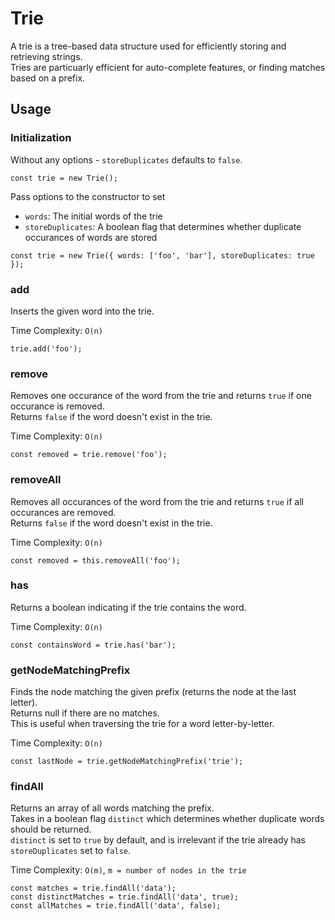 # Trie
A trie is a tree-based data structure used for efficiently storing and retrieving strings.   
Tries are particuarly efficient for auto-complete features, or finding matches based on a prefix.   

## Usage

### Initialization
Without any options - `storeDuplicates` defaults to `false`.
```
const trie = new Trie();
```

Pass options to the constructor to set
- `words`: The initial words of the trie
- `storeDuplicates`: A boolean flag that determines whether duplicate occurances of words are stored
```
const trie = new Trie({ words: ['foo', 'bar'], storeDuplicates: true });
```

### add
Inserts the given word into the trie. 
  
Time Complexity: `O(n)`   
```
trie.add('foo');
```

### remove
Removes one occurance of the word from the trie and returns `true` if one occurance is removed.    
Returns `false` if the word doesn't exist in the trie. 

Time Complexity: `O(n)`
```
const removed = trie.remove('foo');
```

### removeAll
Removes all occurances of the word from the trie and returns `true` if all occurances are removed.   
Returns `false` if the word doesn't exist in the trie.    

Time Complexity: `O(n)`
```
const removed = this.removeAll('foo');
```

### has
Returns a boolean indicating if the trie contains the word.

Time Complexity: `O(n)` 
```
const containsWord = trie.has('bar');
```

### getNodeMatchingPrefix
Finds the node matching the given prefix (returns the node at the last letter).   
Returns null if there are no matches.   
This is useful when traversing the trie for a word letter-by-letter.   

Time Complexity: `O(n)`
```
const lastNode = trie.getNodeMatchingPrefix('trie');
```

### findAll
Returns an array of all words matching the prefix.   
Takes in a boolean flag `distinct` which determines whether duplicate words should be returned.   
`distinct` is set to `true` by default, and is irrelevant if the trie already has `storeDuplicates` set to `false`.   

Time Complexity: `O(m)`, `m = number of nodes in the trie`
```
const matches = trie.findAll('data');
const distinctMatches = trie.findAll('data', true);
const allMatches = trie.findAll('data', false);
```